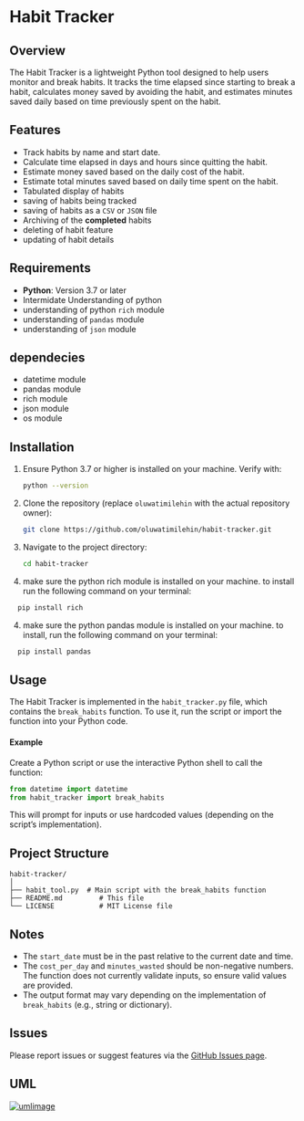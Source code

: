 # Habit Tracker

## Overview
The Habit Tracker is a lightweight Python tool designed to help users monitor and break habits. It tracks the time elapsed since starting to break a habit, calculates money saved by avoiding the habit, and estimates minutes saved daily based on time previously spent on the habit.

## Features
- Track habits by name and start date.
- Calculate time elapsed in days and hours since quitting the habit.
- Estimate money saved based on the daily cost of the habit.
- Estimate total minutes saved based on daily time spent on the habit.
- Tabulated display of habits 
- saving of habits being tracked
- saving of habits as a `CSV` or `JSON` file
- Archiving of the **completed** habits
- deleting of habit feature
- updating of habit details

## Requirements
- **Python**: Version 3.7 or later
- Intermidate Understanding of python
- understanding of python `rich` module
- understanding of `pandas` module
- understanding of `json` module

## dependecies
- datetime module
- pandas module
- rich module
- json module
- os module

## Installation
1. Ensure Python 3.7 or higher is installed on your machine. Verify with:
   ```bash
   python --version
   ```
2. Clone the repository (replace `oluwatimilehin` with the actual repository owner):
   ```bash
   git clone https://github.com/oluwatimilehin/habit-tracker.git
   ```
3. Navigate to the project directory:
   ```bash
   cd habit-tracker
   ```
4. make sure the python rich module is installed on your machine. to install run the following command on your terminal:
 ```bash
   pip install rich
 ```
 4. make sure the python pandas module is installed on your machine. to install, run the following command on your terminal:
 ```bash
   pip install pandas
 ```
## Usage
The Habit Tracker is implemented in the `habit_tracker.py` file, which contains the `break_habits` function. To use it, run the script or import the function into your Python code.


#### Example
Create a Python script or use the interactive Python shell to call the function:

```python
from datetime import datetime
from habit_tracker import break_habits

```



This will prompt for inputs or use hardcoded values (depending on the script’s implementation).

## Project Structure
```
habit-tracker/
│
├── habit_tool.py  # Main script with the break_habits function
├── README.md         # This file
└── LICENSE           # MIT License file
```

## Notes
- The `start_date` must be in the past relative to the current date and time.
- The `cost_per_day` and `minutes_wasted` should be non-negative numbers. The function does not currently validate inputs, so ensure valid values are provided.
- The output format may vary depending on the implementation of `break_habits` (e.g., string or dictionary).

## Issues

Please report issues or suggest features via the [GitHub Issues page](https://github.com/oluwatimilehin/habit-tracker/issues).


## UML
[![umlimage](https://img.plantuml.biz/plantuml/svg/bLNHJjim57sFb7-uucKWqX-eKCKOJ7i02J7sD4tMhNDfFH8xifr2DUtVPpjEuvG4j9UgkUVuNf_Za_ZIMDIshIluXcjXuL4ZVoODF-vkuLhWHcETPtds2UvT7JTau4bfe5TBMc859JKaIv9SaCcpfkF0oKsFtugrHkt04_YJPm2yGcEWH4jMr0GN5rKWx5Uh0Vrjb9n6b9ckDoXBdC6quDinyhSJrEbrMq4mLhVSjfhoh5lKOM77Ywt_poJMjFJ4K0kcCIzZg7b1p0Z9arg9UyCqrIYaa9ibF5KARK1g8LjBXXdSKPa23MbEqZeR6LTrKv7rUD-mLfBs_QA-s6YrqMGCMwCUxT6sPdZUAApIGLmPozmq9sC_jRCND3RPMdJjpac1CD078t6h3qvYcXiUe9-_VEryhGcVMOUSdeqnDwCyGA62PIp4vxRnThDELQnHwKuc9PNa_HgLKFEjs8rhtZzc5UDcvojHsjTMSYjSze8gd-TEtdsqzmgZklFKyDFXmA9N1Ro8qcwN8AGzY_w74Lsxxsxue_fYTh5PkfaZsyv62pztIf9i7eaBlt5n0U_skWv6fQr6rlr7fmVYMF6sGkiI7XWcTjGfqX_kqTjKGFegzT-50fAm5Z2Hr08cOnhQzQbt6rUjhlQESZYRFdOZ2JSkHgaLIQpUDQ9m9rpIQtVGXnWza5UifDcAncLez78i5gluRLawLIuqGavHqiGjeGrPV4CQSZHB6ILcbfLcOPOqTSopvC7Gdf9dG-sZTgDTVqGUNF3CU17CTWfNIuzEjVMam-qqgo_SARFeQCWRL9d4b4jtURgxDy_-0G00)](https://editor.plantuml.com/uml/bLNHJjim57sFb7-uucKWqX-eKCKOJ7i02J7sD4tMhNDfFH8xifr2DUtVPpjEuvG4j9UgkUVuNf_Za_ZIMDIshIluXcjXuL4ZVoODF-vkuLhWHcETPtds2UvT7JTau4bfe5TBMc859JKaIv9SaCcpfkF0oKsFtugrHkt04_YJPm2yGcEWH4jMr0GN5rKWx5Uh0Vrjb9n6b9ckDoXBdC6quDinyhSJrEbrMq4mLhVSjfhoh5lKOM77Ywt_poJMjFJ4K0kcCIzZg7b1p0Z9arg9UyCqrIYaa9ibF5KARK1g8LjBXXdSKPa23MbEqZeR6LTrKv7rUD-mLfBs_QA-s6YrqMGCMwCUxT6sPdZUAApIGLmPozmq9sC_jRCND3RPMdJjpac1CD078t6h3qvYcXiUe9-_VEryhGcVMOUSdeqnDwCyGA62PIp4vxRnThDELQnHwKuc9PNa_HgLKFEjs8rhtZzc5UDcvojHsjTMSYjSze8gd-TEtdsqzmgZklFKyDFXmA9N1Ro8qcwN8AGzY_w74Lsxxsxue_fYTh5PkfaZsyv62pztIf9i7eaBlt5n0U_skWv6fQr6rlr7fmVYMF6sGkiI7XWcTjGfqX_kqTjKGFegzT-50fAm5Z2Hr08cOnhQzQbt6rUjhlQESZYRFdOZ2JSkHgaLIQpUDQ9m9rpIQtVGXnWza5UifDcAncLez78i5gluRLawLIuqGavHqiGjeGrPV4CQSZHB6ILcbfLcOPOqTSopvC7Gdf9dG-sZTgDTVqGUNF3CU17CTWfNIuzEjVMam-qqgo_SARFeQCWRL9d4b4jtURgxDy_-0G00)
